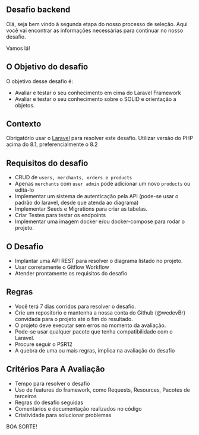 ## Desafio backend
Olá, seja bem vindo à segunda etapa do nosso processo de seleção.
Aqui você vai encontrar as informações necessárias para continuar no nosso desafio.

Vamos lá!

## O Objetivo do desafio
O objetivo desse desafio é: 
- Avaliar e testar o seu conhecimento em cima do Laravel Framework
- Avaliar e testar o seu conhecimento sobre o SOLID e orientação a objetos.

## Contexto
Obrigatório usar o [Laravel](https://laravel.com/docs) para resolver este desafio.
Utilizar versão do PHP acima do 8.1, preferencialmente o 8.2


## Requisitos do desafio
- CRUD de `users, merchants, orders e products`
- Apenas `merchants` com `user admin` pode adicionar um novo `products` ou editá-lo
- Implementar um sistema de autenticação pela API (pode-se usar o padrão do laravel, desde que atenda ao diagrama)
- Implementar Seeds e Migrations para criar as tabelas.
- Criar Testes para testar os endpoints
- Implementar uma imagem docker e/ou docker-compose para rodar o projeto.

## O Desafio
- Implantar uma API REST para resolver o diagrama listado no projeto.
- Usar corretamente o Gitflow Workflow
- Atender prontamente os requisitos do desafio

## Regras
- Você terá 7 dias corridos para resolver o desafio.
- Crie um repositorio e mantenha a nossa conta do Github (@wedevBr) convidada para o projeto até o fim do resultado.
- O projeto deve executar sem erros no momento da avaliação.
- Pode-se usar qualquer pacote que tenha compatibilidade com o Laravel.
- Procure seguir o PSR12
- A quebra de uma ou mais regras, implica na avaliação do desafio


## Critérios Para A Avaliação
- Tempo para resolver o desafio
- Uso de features do framework, como Requests, Resources, Pacotes de terceiros
- Regras do desafio seguidas
- Comentários e documentação realizados no código
- Criatividade para solucionar problemas

BOA SORTE!

